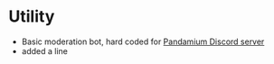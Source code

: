 # Utility
- Basic moderation bot, hard coded for [Pandamium Discord server](http://discord.pandamium.eu/)
- added a line
